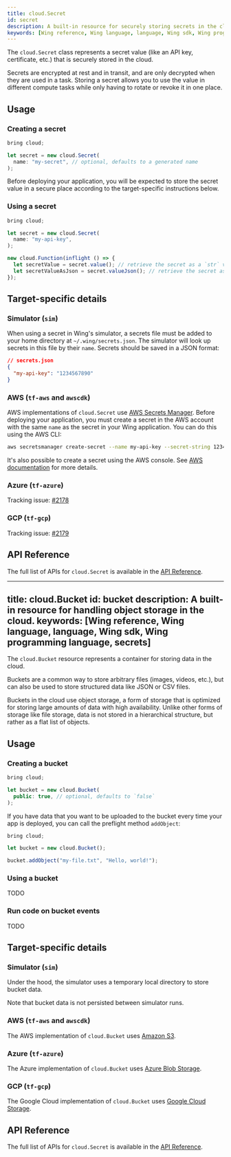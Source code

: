 ```yaml
---
title: cloud.Secret 
id: secret
description: A built-in resource for securely storing secrets in the cloud.
keywords: [Wing reference, Wing language, language, Wing sdk, Wing programming language, secrets]
---
```


The `cloud.Secret` class represents a secret value (like an API key, certificate, etc.) that is securely stored in the cloud.

Secrets are encrypted at rest and in transit, and are only decrypted when they are used in a task.
Storing a secret allows you to use the value in different compute tasks while only having to rotate or revoke it in one place.

## Usage

### Creating a secret

```js
bring cloud;

let secret = new cloud.Secret(
  name: "my-secret", // optional, defaults to a generated name
);
```

Before deploying your application, you will be expected to store the secret value in a secure place according to the target-specific instructions below.

### Using a secret

```js
bring cloud;

let secret = new cloud.Secret(
  name: "my-api-key",
);

new cloud.Function(inflight () => {
  let secretValue = secret.value(); // retrieve the secret as a `str` value
  let secretValueAsJson = secret.valueJson(); // retrieve the secret as a `Json` value
});
```

## Target-specific details

### Simulator (`sim`)

When using a secret in Wing's simulator, a secrets file must be added to your home directory at `~/.wing/secrets.json`.
The simulator will look up secrets in this file by their `name`.
Secrets should be saved in a JSON format:

```json
// secrets.json
{
  "my-api-key": "1234567890"
}
```

### AWS (`tf-aws` and `awscdk`)

AWS implementations of `cloud.Secret` use [AWS Secrets Manager](https://docs.aws.amazon.com/secretsmanager/latest/userguide/intro.html).
Before deploying your application, you must create a secret in the AWS account with the same `name` as the secret in your Wing application.
You can do this using the AWS CLI:

```bash
aws secretsmanager create-secret --name my-api-key --secret-string 1234567890
```

It's also possible to create a secret using the AWS console.
See [AWS documentation](https://docs.aws.amazon.com/secretsmanager/latest/userguide/create_secret.html) for more details.

### Azure (`tf-azure`)

Tracking issue: [#2178](https://github.com/winglang/wing/issues/2178)

### GCP (`tf-gcp`)

Tracking issue: [#2179](https://github.com/winglang/wing/issues/2179)

## API Reference

The full list of APIs for `cloud.Secret` is available in the [API Reference](../05-reference/wingsdk-api.md).


---
title: cloud.Bucket 
id: bucket
description: A built-in resource for handling object storage in the cloud.
keywords: [Wing reference, Wing language, language, Wing sdk, Wing programming language, secrets]
---

The `cloud.Bucket` resource represents a container for storing data in the cloud.

Buckets are a common way to store arbitrary files (images, videos, etc.), but can also be used to store structured data like JSON or CSV files.

Buckets in the cloud use object storage, a form of storage that is optimized for storing large amounts of data with high availability.
Unlike other forms of storage like file storage, data is not stored in a hierarchical structure, but rather as a flat list of objects.

## Usage

### Creating a bucket

```js
bring cloud;

let bucket = new cloud.Bucket(
  public: true, // optional, defaults to `false`
);
```

If you have data that you want to be uploaded to the bucket every time your app is deployed, you can call the preflight method `addObject`:

```js
bring cloud;

let bucket = new cloud.Bucket();

bucket.addObject("my-file.txt", "Hello, world!");
```

### Using a bucket

TODO

### Run code on bucket events

TODO

## Target-specific details

### Simulator (`sim`)

Under the hood, the simulator uses a temporary local directory to store bucket data.

Note that bucket data is not persisted between simulator runs.

### AWS (`tf-aws` and `awscdk`)

The AWS implementation of `cloud.Bucket` uses [Amazon S3](https://aws.amazon.com/s3/).

### Azure (`tf-azure`)

The Azure implementation of `cloud.Bucket` uses [Azure Blob Storage](https://learn.microsoft.com/en-us/azure/storage/blobs/storage-blobs-overview).

### GCP (`tf-gcp`)

The Google Cloud implementation of `cloud.Bucket` uses [Google Cloud Storage](https://cloud.google.com/storage).

## API Reference

The full list of APIs for `cloud.Secret` is available in the [API Reference](../05-reference/wingsdk-api.md).



